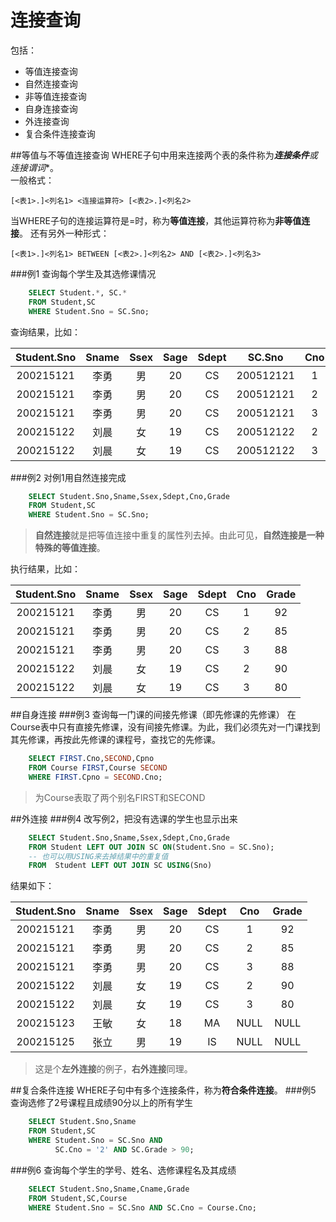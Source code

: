 连接查询
======
包括：
- 等值连接查询
- 自然连接查询
- 非等值连接查询
- 自身连接查询
- 外连接查询
- 复合条件连接查询

##等值与不等值连接查询
WHERE子句中用来连接两个表的条件称为***连接条件**或**连接谓词**。  
一般格式：
```
[<表1>.]<列名1> <连接运算符> [<表2>.]<列名2>
```
当WHERE子句的连接运算符是=时，称为**等值连接**，其他运算符称为**非等值连接**。
还有另外一种形式：
```
[<表1>.]<列名1> BETWEEN [<表2>.]<列名2> AND [<表2>.]<列名3>
```
###例1 查询每个学生及其选修课情况
```sql
	SELECT Student.*, SC.*
	FROM Student,SC
	WHERE Student.Sno = SC.Sno;
```
查询结果，比如：

|Student.Sno|Sname|Ssex|Sage|Sdept|SC.Sno|Cno|Grade|
|:---------:|:---:|:--:|:--:|:---:|:----:|:---:|:---:|
|200215121|李勇|男|20|CS|200512121|1|92
|200215121|李勇|男|20|CS|200512121|2|85
|200215121|李勇|男|20|CS|200512121|3|88
|200215122|刘晨|女|19|CS|200512122|2|90
|200215122|刘晨|女|19|CS|200512122|3|80

###例2 对例1用自然连接完成
```sql
	SELECT Student.Sno,Sname,Ssex,Sdept,Cno,Grade
	FROM Student,SC
	WHERE Student.Sno = SC.Sno;
```
>**自然连接**就是把等值连接中重复的属性列去掉。由此可见，**自然连接是一种特殊的等值连接**。

执行结果，比如：

|Student.Sno|Sname|Ssex|Sage|Sdept|Cno|Grade|
|:---------:|:---:|:--:|:--:|:---:|:---:|:---:|
|200215121|李勇|男|20|CS|1|92
|200215121|李勇|男|20|CS|2|85
|200215121|李勇|男|20|CS|3|88
|200215122|刘晨|女|19|CS|2|90
|200215122|刘晨|女|19|CS|3|80
##自身连接
###例3 查询每一门课的间接先修课（即先修课的先修课）
在Course表中只有直接先修课，没有间接先修课。为此，我们必须先对一门课找到其先修课，再按此先修课的课程号，查找它的先修课。
```sql
	SELECT FIRST.Cno,SECOND,Cpno
	FROM Course FIRST,Course SECOND
	WHERE FIRST.Cpno = SECOND.Cno;
```
>为Course表取了两个别名FIRST和SECOND

##外连接
###例4 改写例2，把没有选课的学生也显示出来
```sql
	SELECT Student.Sno,Sname,Ssex,Sdept,Cno,Grade
	FROM Student LEFT OUT JOIN SC ON(Student.Sno = SC.Sno);
	-- 也可以用USING来去掉结果中的重复值
	FROM  Student LEFT OUT JOIN SC USING(Sno)
```
结果如下：

|Student.Sno|Sname|Ssex|Sage|Sdept|Cno|Grade|
|:---------:|:---:|:--:|:--:|:---:|:---:|:---:|
|200215121|李勇|男|20|CS|1|92
|200215121|李勇|男|20|CS|2|85
|200215121|李勇|男|20|CS|3|88
|200215122|刘晨|女|19|CS|2|90
|200215122|刘晨|女|19|CS|3|80
|200215123|王敏|女|18|MA|NULL|NULL
|200215125|张立|男|19|IS|NULL|NULL
>这是个**左外连接**的例子，**右外连接**同理。

##复合条件连接
WHERE子句中有多个连接条件，称为**符合条件连接**。
###例5 查询选修了2号课程且成绩90分以上的所有学生
```sql
	SELECT Student.Sno,Sname
	FROM Student,SC
	WHERE Student.Sno = SC.Sno AND
		  SC.Cno = '2' AND SC.Grade > 90;
```
###例6 查询每个学生的学号、姓名、选修课程名及其成绩
```sql
	SELECT Student.Sno,Sname,Cname,Grade
	FROM Student,SC,Course
	WHERE Student.Sno = SC.Sno AND SC.Cno = Course.Cno;
```
